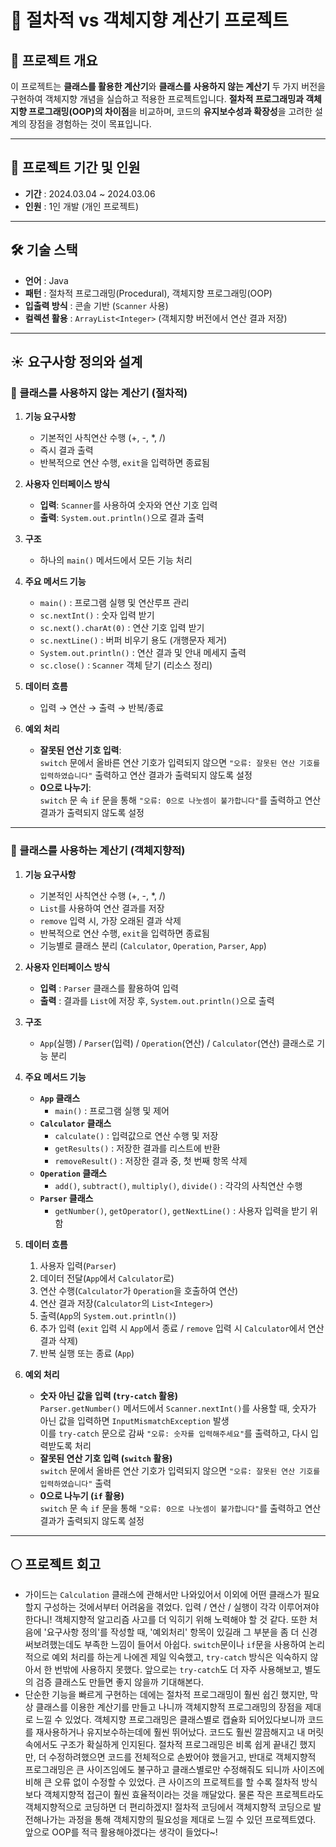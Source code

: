 # 🧮 절차적 vs 객체지향 계산기 프로젝트
 

## 📌 프로젝트 개요
이 프로젝트는 **클래스를 활용한 계산기**와 **클래스를 사용하지 않는 계산기** 두 가지 버전을 구현하여 객체지향 개념을 실습하고 적용한 프로젝트입니다. **절차적 프로그래밍과 객체지향 프로그래밍(OOP)의 차이점**을 비교하며, 코드의 **유지보수성과 확장성**을 고려한 설계의 장점을 경험하는 것이 목표입니다.

---

## 📆 프로젝트 기간 및 인원
- **기간** : 2024.03.04 ~ 2024.03.06
- **인원** : 1인 개발 (개인 프로젝트)

---

## 🛠️ 기술 스택
- **언어** : Java  
- **패턴** : 절차적 프로그래밍(Procedural), 객체지향 프로그래밍(OOP)  
- **입출력 방식** : 콘솔 기반 (`Scanner` 사용)  
- **컬렉션 활용** : `ArrayList<Integer>` (객체지향 버전에서 연산 결과 저장)  

---

## **☀️ 요구사항 정의와 설계**

### **🔹 클래스를 사용하지 않는 계산기 (절차적)**
1. **기능 요구사항**
   - 기본적인 사칙연산 수행 (+, -, *, /)
   - 즉시 결과 출력
   - 반복적으로 연산 수행, `exit`을 입력하면 종료됨

2. **사용자 인터페이스 방식**
   - **입력**: `Scanner`를 사용하여 숫자와 연산 기호 입력
   - **출력**: `System.out.println()`으로 결과 출력

3. **구조**
   - 하나의 `main()` 메서드에서 모든 기능 처리

4. **주요 메서드 기능**
   - `main()` : 프로그램 실행 및 연산루프 관리  
   - `sc.nextInt()` : 숫자 입력 받기
   - `sc.next().charAt(0)` : 연산 기호 입력 받기
   - `sc.nextLine()` : 버퍼 비우기 용도 (개행문자 제거)
   - `System.out.println()` : 연산 결과 및 안내 메세지 출력
   - `sc.close()` : `Scanner` 객체 닫기 (리소스 정리)

5. **데이터 흐름**
   - 입력 → 연산 → 출력 → 반복/종료 

6. **예외 처리**
   - **잘못된 연산 기호 입력**:  
     `switch` 문에서 올바른 연산 기호가 입력되지 않으면 `"오류: 잘못된 연산 기호를 입력하였습니다"` 출력하고 연산 결과가 출력되지 않도록 설정  
   - **0으로 나누기**:  
     `switch` 문 속 `if` 문을 통해 `"오류: 0으로 나눗셈이 불가합니다"`를 출력하고 연산 결과가 출력되지 않도록 설정

---

### **🔹 클래스를 사용하는 계산기 (객체지향적)**
1. **기능 요구사항**
   - 기본적인 사칙연산 수행 (+, -, *, /)
   - `List`를 사용하여 연산 결과를 저장
   - `remove` 입력 시, 가장 오래된 결과 삭제
   - 반복적으로 연산 수행, `exit`을 입력하면 종료됨
   - 기능별로 클래스 분리 (`Calculator`, `Operation`, `Parser`, `App`)

2. **사용자 인터페이스 방식**
   - **입력** : `Parser` 클래스를 활용하여 입력
   - **출력** : 결과를 `List`에 저장 후, `System.out.println()`으로 출력

3. **구조**
   - `App`(실행) / `Parser`(입력) / `Operation`(연산) / `Calculator`(연산) 클래스로 기능 분리  

4. **주요 메서드 기능**
   - **`App` 클래스**
     - `main()` : 프로그램 실행 및 제어  
   - **`Calculator` 클래스**
     - `calculate()` : 입력값으로 연산 수행 및 저장  
     - `getResults()` : 저장한 결과를 리스트에 반환  
     - `removeResult()` : 저장한 결과 중, 첫 번째 항목 삭제  
   - **`Operation` 클래스**
     - `add()`, `subtract()`, `multiply()`, `divide()` : 각각의 사칙연산 수행  
   - **`Parser` 클래스**
     - `getNumber()`, `getOperator()`, `getNextLine()` : 사용자 입력을 받기 위함  

5. **데이터 흐름**
   1. 사용자 입력(`Parser`)  
   2. 데이터 전달(`App`에서 `Calculator`로)  
   3. 연산 수행(`Calculator`가 `Operation`을 호출하여 연산)  
   4. 연산 결과 저장(`Calculator`의 `List<Integer>`)  
   5. 출력(`App`의 `System.out.println()`)  
   6. 추가 입력 (`exit` 입력 시 `App`에서 종료 / `remove` 입력 시 `Calculator`에서 연산 결과 삭제)  
   7. 반복 실행 또는 종료 (`App`)  

6. **예외 처리**
   - **숫자 아닌 값을 입력 (`try-catch` 활용)**  
     `Parser.getNumber()` 메서드에서 `Scanner.nextInt()`를 사용할 때, 숫자가 아닌 값을 입력하면 `InputMismatchException` 발생  
     이를 `try-catch` 문으로 감싸 `"오류: 숫자를 입력해주세요"`를 출력하고, 다시 입력받도록 처리  
   - **잘못된 연산 기호 입력 (`switch` 활용)**  
     `switch` 문에서 올바른 연산 기호가 입력되지 않으면 `"오류: 잘못된 연산 기호를 입력하였습니다"` 출력  
   - **0으로 나누기 (`if` 활용)**  
     `switch` 문 속 `if` 문을 통해 `"오류: 0으로 나눗셈이 불가합니다"`를 출력하고 연산 결과가 출력되지 않도록 설정  

---

## **🌕 프로젝트 회고**
- 가이드는 `Calculation` 클래스에 관해서만 나와있어서 이외에 어떤 클래스가 필요할지 구성하는 것에서부터 어려움을 겪었다. 입력 / 연산 / 실행이 각각 이루어져야한다니! 객체지향적 알고리즘 사고를 더 익히기 위해 노력해야 할 것 같다. 또한 처음에 '요구사항 정의'를 작성할 때, '예외처리' 항목이 있길래 그 부분을 좀 더 신경써보려했는데도 부족한 느낌이 들어서 아쉽다. `switch`문이나 `if`문을 사용하여 논리적으로 예외 처리를 하는게 나에겐 제일 익숙했고, `try-catch` 방식은 익숙하지 않아서 한 번밖에 사용하지 못했다. 앞으로는 `try-catch`도 더 자주 사용해보고, 별도의 검증 클래스도 만들면 좋지 않을까 기대해본다.
-  단순한 기능을 빠르게 구현하는 데에는 절차적 프로그래밍이 훨씬 쉽긴 했지만, 막상 클래스를 이용한 계산기를 만들고 나니까 객체지향적 프로그래밍의 장점을 제대로 느낄 수 있었다. 객체지향 프로그래밍은 클래스별로 캡슐화 되어있다보니까 코드를 재사용하거나 유지보수하는데에 훨씬 뛰어났다. 코드도 훨씬 깔끔해지고 내 머릿속에서도 구조가 확실하게 인지된다. 절차적 프로그래밍은 비록 쉽게 끝내긴 했지만, 더 수정하려했으면 코드를 전체적으로 손봤어야 했을거고, 반대로 객체지향적 프로그래밍은 큰 사이즈임에도 불구하고 클래스별로만 수정해줘도 되니까 사이즈에 비해 큰 오류 없이 수정할 수 있었다. 큰 사이즈의 프로젝트를 할 수록 절차적 방식보다 객체지향적 접근이 훨씬 효율적이라는 것을 깨달았다. 물론 작은 프로젝트라도 객체지향적으로 코딩하면 더 편리하겠지! 절차적 코딩에서 객체지향적 코딩으로 발전해나가는 과정을 통해 객체지향의 필요성을 제대로 느낄 수 있던 프로젝트였다. 앞으로 OOP를 적극 활용해야겠다는 생각이 들었다~!
